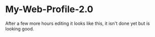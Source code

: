 # My-Web-Profile-2.0
After a few more hours editing it looks like this, it isn't done yet but is looking good.
